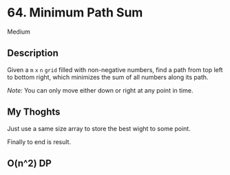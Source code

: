# 64. Minimum Path Sum

Medium

## Description

Given a `m` `x` `n` `grid` filled with non-negative numbers, find a path from top left to bottom right, which minimizes the sum of all numbers along its path.

*Note:* You can only move either down or right at any point in time.

## My Thoghts

Just use a same size array to store the best wight to some point.

Finally to end is result.

## O(n^2) DP